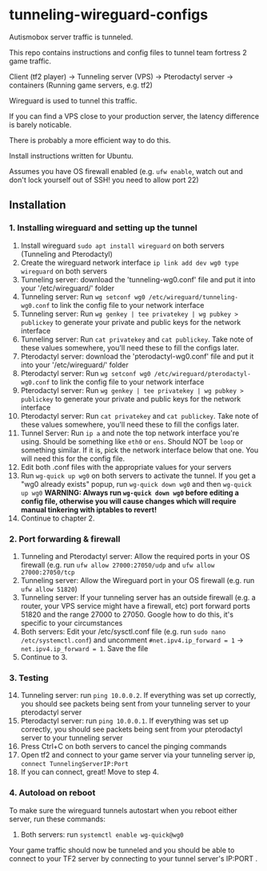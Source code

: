 # tunneling-wireguard-configs
Autismobox server traffic is tunneled.

This repo contains instructions and config files to tunnel team fortress 2 game traffic.

Client (tf2 player) -> Tunneling server (VPS) -> Pterodactyl server -> containers (Running game servers, e.g. tf2)

Wireguard is used to tunnel this traffic. 

If you can find a VPS close to your production server, the latency difference is barely noticable.

There is probably a more efficient way to do this.

Install instructions written for Ubuntu. 

Assumes you have OS firewall enabled (e.g. `ufw enable`, watch out and don't lock yourself out of SSH! you need to allow port 22)

## Installation
### 1. Installing wireguard and setting up the tunnel
1. Install wireguard `sudo apt install wireguard` on both servers (Tunneling and Pterodactyl)
2. Create the wireguard network interface `ip link add dev wg0 type wireguard` on both servers
3. Tunneling server: download the 'tunneling-wg0.conf' file and put it into your '/etc/wireguard/' folder
4. Tunneling server: Run `wg setconf wg0 /etc/wireguard/tunneling-wg0.conf` to link the config file to your network interface
5. Tunneling server: Run `wg genkey | tee privatekey | wg pubkey > publickey` to generate your private and public keys for the network interface
6. Tunneling server: Run `cat privatekey` and `cat publickey`. Take note of these values somewhere, you'll need these to fill the configs later.
7. Pterodactyl server: download the 'pterodactyl-wg0.conf' file and put it into your '/etc/wireguard/' folder
8. Pterodactyl server: Run `wg setconf wg0 /etc/wireguard/pterodactyl-wg0.conf` to link the config file to your network interface
9. Pterodactyl server: Run `wg genkey | tee privatekey | wg pubkey > publickey` to generate your private and public keys for the network interface
10. Pterodactyl server: Run `cat privatekey` and `cat publickey`. Take note of these values somewhere, you'll need these to fill the configs later.
11. Tunnel Server: Run `ip a` and note the top network interface you're using. Should be something like `eth0` or `ens`. Should NOT be `loop` or something similar. If it is, pick the network interface below that one. You will need this for the config file.
12. Edit both .conf files with the appropriate values for your servers
13. Run `wg-quick up wg0` on both servers to activate the tunnel. If you get a "wg0 already exists" popup, run `wg-quick down wg0` and then `wg-quick up wg0` **WARNING: Always run `wg-quick down wg0` before editing a config file, otherwise you will cause changes which will require manual tinkering with iptables to revert!**
14. Continue to chapter 2.

### 2. Port forwarding & firewall
1. Tunneling and Pterodactyl server: Allow the required ports in your OS firewall (e.g. run `ufw allow 27000:27050/udp` and `ufw allow 27000:27050/tcp`
2. Tunneling server: Allow the Wireguard port in your OS firewall (e.g. run `ufw allow 51820`)
3. Tunneling server: If your tunneling server has an outside firewall (e.g. a router, your VPS service might have a firewall, etc) port forward ports 51820 and the range 27000 to 27050. Google how to do this, it's specific to your circumstances
4. Both servers: Edit your /etc/sysctl.conf file (e.g. run `sudo nano /etc/systemctl.conf`) and uncomment `#net.ipv4.ip_forward = 1` -> `net.ipv4.ip_forward = 1`. Save the file
5. Continue to 3.

### 3. Testing
14. Tunneling server: run `ping 10.0.0.2`. If everything was set up correctly, you should see packets being sent from your tunneling server to your pterodactyl server
15. Pterodactyl server: run `ping 10.0.0.1`. If everything was set up correctly, you should see packets being sent from your pterodactyl server to your tunneling server
16. Press Ctrl+C on both servers to cancel the pinging commands
17. Open tf2 and connect to your game server via your tunneling server ip, ``connect TunnelingServerIP:Port``
18. If you can connect, great! Move to step 4.

### 4. Autoload on reboot
To make sure the wireguard tunnels autostart when you reboot either server, run these commands:
1. Both servers: run `systemctl enable wg-quick@wg0`

Your game traffic should now be tunneled and you should be able to connect to your TF2 server by connecting to your tunnel server's IP:PORT .
